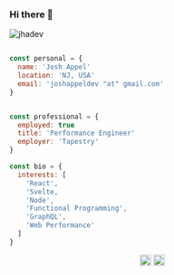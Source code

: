 ### Hi there 👋

<p align="left">
  <img src="https://komarev.com/ghpvc/?username=jhadev" alt="jhadev" />
</p>

```js

const personal = {
  name: 'Josh Appel'
  location: 'NJ, USA'
  email: 'joshappeldev "at" gmail.com'
}


const professional = {
  employed: true
  title: 'Performance Engineer'
  employer: 'Tapestry'
}

const bio = {
  interests: [
    'React',
    'Svelte,
    'Node',
    'Functional Programming',
    'GraphQL',
    'Web Performance'
  ]
}

```

<!-- <p align="center">
  <img src="https://github-readme-stats.vercel.app/api?username=jhadev&show_icons=true" alt="jhadev" />
</p> -->

<p align="center">
  <a href="mailto:joshappeldev@@gmail.com"><img src="https://image.flaticon.com/icons/svg/725/725643.svg" height="20" width="20" /></a>
  <a href="https://linkedin.com/in/josh-appel"><img src="https://cdn.jsdelivr.net/npm/simple-icons@3.0.1/icons/linkedin.svg" height="20"     width="20" /></a>
</p>

<!--
**jhadev/jhadev** is a ✨ _special_ ✨ repository because its `README.md` (this file) appears on your GitHub profile.

Here are some ideas to get you started:

- 🔭 I’m currently working on ...
- 🌱 I’m currently learning ...
- 👯 I’m looking to collaborate on ...
- 🤔 I’m looking for help with ...
- 💬 Ask me about ...
- 📫 How to reach me: ...
- 😄 Pronouns: ...
- ⚡ Fun fact: ...
-->

